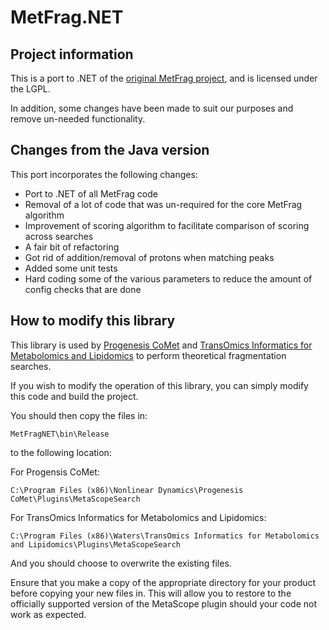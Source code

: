# MetFrag.NET
## Project information

This is a port to .NET of the [original MetFrag project](https://github.com/s-wolf/MetFrag/), and is licensed under the LGPL.

In addition, some changes have been made to suit our purposes and remove un-needed functionality.

## Changes from the Java version

This port incorporates the following changes:

- Port to .NET of all MetFrag code
- Removal of a lot of code that was un-required for the core MetFrag algorithm
- Improvement of scoring algorithm to facilitate comparison of scoring across searches
- A fair bit of refactoring
- Got rid of addition/removal of protons when matching peaks
- Added some unit tests
- Hard coding some of the various parameters to reduce the amount of config checks that are done

## How to modify this library

This library is used by [Progenesis CoMet](http://www.nonlinear.com/products/progenesis/comet/overview/) and [TransOmics Informatics for Metabolomics and Lipidomics](http://www.waters.com/waters/en_GB/Omics-Research-Platform-Solutions-with-TransOmics-Informatics/nav.htm?cid=134682888) to perform theoretical fragmentation searches.

If you wish to modify the operation of this library, you can simply modify this code and build the project.

You should then copy the files in:

`MetFragNET\bin\Release`

to the following location:

For Progensis CoMet:

`C:\Program Files (x86)\Nonlinear Dynamics\Progenesis CoMet\Plugins\MetaScopeSearch`

For TransOmics Informatics for Metabolomics and Lipidomics:

`C:\Program Files (x86)\Waters\TransOmics Informatics for Metabolomics and Lipidomics\Plugins\MetaScopeSearch`

And you should choose to overwrite the existing files.

Ensure that you make a copy of the appropriate directory for your product before copying your new files in.
This will allow you to restore to the officially supported version of the MetaScope plugin should your code not work as expected.
